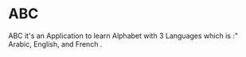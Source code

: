 # ABC
ABC it's an Application to learn Alphabet with 3 Languages which is :" Arabic, English, and French  . 
